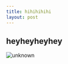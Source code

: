 ```yaml
---
title: hihihihihi
layout: post
---
```



## heyheyheyhey

![unknown](/Users/sophiaxu/Documents/GitHub/philosofia.github.io/_posts/unknown.PNG)